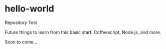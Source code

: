 # hello-world
Repository Test

Future things to learn from this basic start: Coffeescript, Node.js, and more.

Soon to come...
